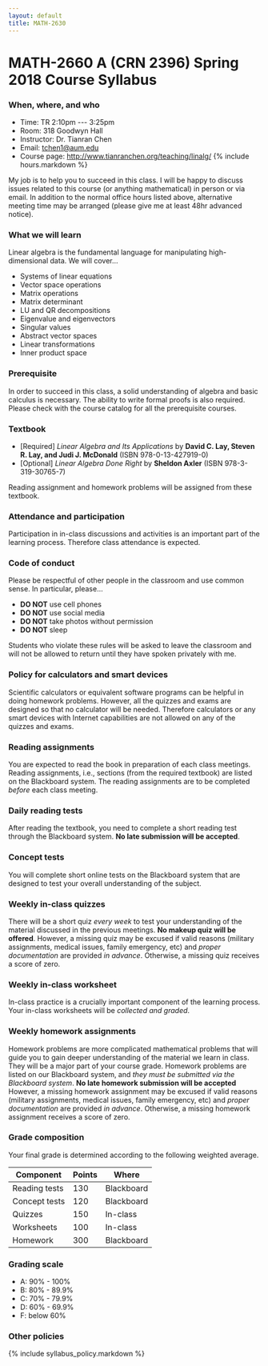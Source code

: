 ```yaml
---
layout: default
title: MATH-2630
---
```


# MATH-2660 A (CRN 2396) Spring 2018 Course Syllabus

### When, where, and who

* Time: TR 2:10pm --- 3:25pm
* Room: 318 Goodwyn Hall
* Instructor: Dr. Tianran Chen
* Email: <tchen1@aum.edu>
* Course page: <http://www.tianranchen.org/teaching/linalg/>
{% include hours.markdown %}

My job is to help you to succeed in this class.
I will be happy to discuss issues related to this course
(or anything mathematical) in person or via email.
In addition to the normal office hours listed above,
alternative meeting time may be arranged
(please give me at least 48hr advanced notice).

### What we will learn

Linear algebra is the fundamental language for manipulating high-dimensional data.
We will cover...

* Systems of linear equations
* Vector space operations
* Matrix operations
* Matrix determinant
* LU and QR decompositions
* Eigenvalue and eigenvectors
* Singular values
* Abstract vector spaces
* Linear transformations
* Inner product space

### Prerequisite

In order to succeed in this class,
a solid understanding of algebra and basic calculus is necessary.
The ability to write formal proofs is also required.
Please check with the course catalog for all the prerequisite courses.

### Textbook

- [Required] _Linear Algebra and Its Applications_
  by __David C. Lay, Steven R. Lay, and Judi J. McDonald__
  (ISBN 978-0-13-427919-0)
- [Optional] _Linear Algebra Done Right_
  by __Sheldon Axler__
  (ISBN 978-3-319-30765-7)

Reading assignment and homework problems will be assigned from these textbook.

### Attendance and participation

Participation in in-class discussions and activities is an important part
of the learning process.
Therefore class attendance is expected.

### Code of conduct

Please be respectful of other people in the classroom and use common sense.
In particular, please...

* __DO NOT__ use cell phones
* __DO NOT__ use social media
* __DO NOT__ take photos without permission
* __DO NOT__ sleep

Students who violate these rules will be asked to leave the classroom
and will not be allowed to return until they have spoken privately with me.

### Policy for calculators and smart devices

Scientific calculators or equivalent software programs can be helpful in
doing homework problems.
However, all the quizzes and exams are designed so that no calculator will be needed.
Therefore calculators or any smart devices with Internet capabilities
are not allowed on any of the quizzes and exams.

### Reading assignments

You are expected to read the book in preparation of each class meetings.
Reading assignments, i.e., sections (from the required textbook) are listed
on the Blackboard system.
The reading assignments are to be completed _before_ each class meeting.

### Daily reading tests

After reading the textbook, you need to complete a short reading test
through the Blackboard system.
__No late submission will be accepted__.

### Concept tests

You will complete short online tests on the Blackboard system
that are designed to test your overall understanding of the subject.

### Weekly in-class quizzes

There will be a short quiz _every week_ to test
your understanding of the material discussed in the previous meetings.
__No makeup quiz will be offered__.
However, a missing quiz may be excused if valid reasons
(military assignments, medical issues, family emergency, etc)
and _proper documentation_ are provided _in advance_.
Otherwise, a missing quiz receives a score of zero.

### Weekly in-class worksheet

In-class practice is a crucially important component of the learning process.
Your in-class worksheets will be _collected and graded_.

### Weekly homework assignments

Homework problems are more complicated mathematical problems that will
guide you to gain deeper understanding of the material we learn in class.
They will be a major part of your course grade.
Homework problems are listed on our Blackboard system,
and _they must be submitted via the Blackboard system_.
__No late homework submission will be accepted__
However, a missing homework assignment may be excused if valid reasons
(military assignments, medical issues, family emergency, etc)
and _proper documentation_ are provided _in advance_.
Otherwise, a missing homework assignment receives a score of zero.

###  <a name="grade"></a> Grade composition
Your final grade is determined according to the following weighted average.

| Component     | Points | Where      |
|---------------|--------|------------|
| Reading tests | 130    | Blackboard |
| Concept tests | 120    | Blackboard |
| Quizzes       | 150    | In-class   |
| Worksheets    | 100    | In-class   |
| Homework      | 300    | Blackboard |

### Grading scale

* A: 90% - 100%
* B: 80% - 89.9%
* C: 70% - 79.9%
* D: 60% - 69.9%
* F: below 60%

### Other policies

{% include syllabus_policy.markdown %}
